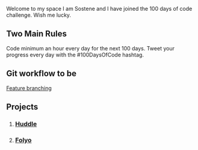 Welcome to my space
I am Sostene and I have joined the 100 days of code challenge. Wish me lucky.

## Two Main Rules

Code minimum an hour every day for the next 100 days.
Tweet your progress every day with the #100DaysOfCode hashtag.

## Git workflow to be

[Feature branching](https://www.atlassian.com/git/tutorials/comparing-workflows/feature-branch-workflow)

## Projects

1. ### [Huddle](https://github.com/munezerobagira/100_days_of_code/tree/main/project-1)
2. ### [Folyo](https://github.com/munezerobagira/100_days_of_code/tree/main/project-2)
